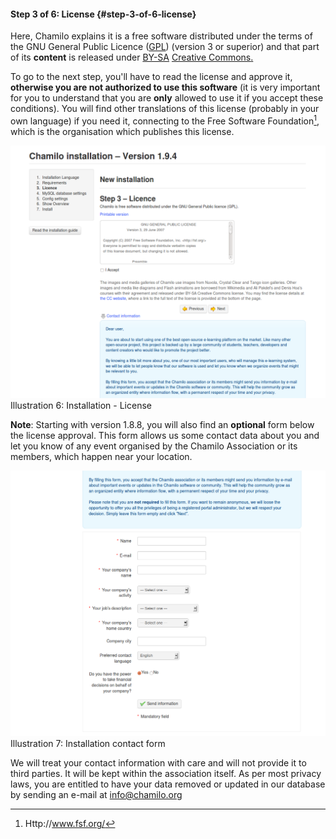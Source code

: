 #### Step 3 of 6: License {#step-3-of-6-license}

Here, Chamilo explains it is a free software distributed under the terms of the GNU General Public Licence ([GPL](http://en.wikipedia.org/wiki/GNU_General_Public_License)) (version 3 or superior) and that part of its **content** is released under [BY-SA](http://creativecommons.org/licenses/by-sa/3.0/deed.fr) [Creative Commons](http://creativecommons.org/licenses/by-sa/3.0/deed.fr)[.](http://creativecommons.org/licenses/by-sa/3.0/deed.fr)

To go to the next step, you&#039;ll have to read the license and approve it, **otherwise you are not authorized to use this software** (it is very important for you to understand that you are **only** allowed to use it if you accept these conditions). You will find other translations of this license (probably in your own language) if you need it, connecting to the Free Software Foundation[^11], which is the organisation which publishes this license.

![](../../../assets/images6.png)Illustration 6: Installation - License

**Note**: Starting with version 1.8.8, you will also find an **optional** form below the license approval. This form allows us some contact data about you and let you know of any event organised by the Chamilo Association or its members, which happen near your location.

![](../../../assets/images8.png)Illustration 7: Installation contact form

We will treat your contact information with care and will not provide it to third parties. It will be kept within the association itself. As per most privacy laws, you are entitled to have your data removed or updated in our database by sending an e-mail at info@chamilo.org

[^11]: Http://www.fsf.org/
